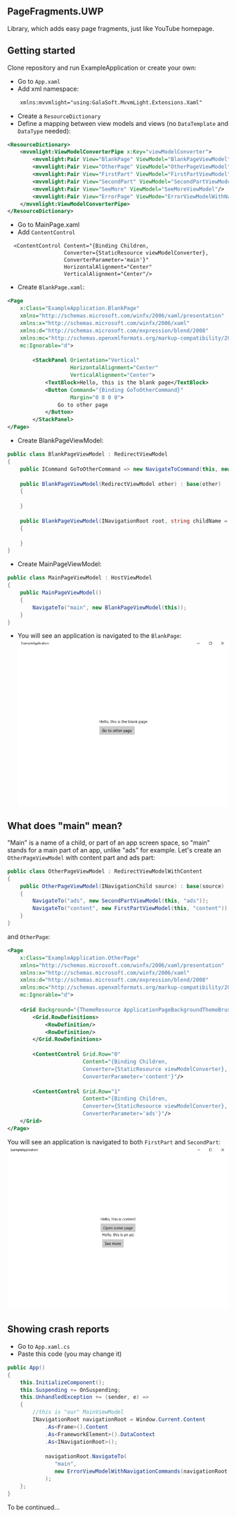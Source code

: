 ## PageFragments.UWP
Library, which adds easy page fragments, just like YouTube homepage.
## Getting started
Clone repository and run ExampleApplication or create your own: 
- Go to `App.xaml`
- Add xml namespace:
```xml
    xmlns:mvvmlight="using:GalaSoft.MvvmLight.Extensions.Xaml"
```
- Create a `ResourceDictionary`
- Define a mapping between view models and views (no `DataTemplate` and `DataType` needed):
```xml
<ResourceDictionary>
    <mvvmlight:ViewModelConverterPipe x:Key="viewModelConverter">
        <mvvmlight:Pair View="BlankPage" ViewModel="BlankPageViewModel"/>
        <mvvmlight:Pair View="OtherPage" ViewModel="OtherPageViewModel"/>
        <mvvmlight:Pair View="FirstPart" ViewModel="FirstPartViewModel"/>
        <mvvmlight:Pair View="SecondPart" ViewModel="SecondPartViewModel"/>
        <mvvmlight:Pair View="SeeMore" ViewModel="SeeMoreViewModel"/>
        <mvvmlight:Pair View="ErrorPage" ViewMode="ErrorViewModelWithNavigationCommands"/>
    </mvvmlight:ViewModelConverterPipe>
</ResourceDictionary>
```
- Go to MainPage.xaml
- Add `ContentControl`
```xaml
  <ContentControl Content="{Binding Children, 
                  Converter={StaticResource viewModelConverter}, 
                  ConverterParameter='main'}"
                  HorizontalAlignment="Center"
                  VerticalAlignment="Center"/>
```
- Create `BlankPage.xaml`:
```xml
<Page
    x:Class="ExampleApplication.BlankPage"
    xmlns="http://schemas.microsoft.com/winfx/2006/xaml/presentation"
    xmlns:x="http://schemas.microsoft.com/winfx/2006/xaml"
    xmlns:d="http://schemas.microsoft.com/expression/blend/2008"
    xmlns:mc="http://schemas.openxmlformats.org/markup-compatibility/2006"
    mc:Ignorable="d">

        <StackPanel Orientation="Vertical" 
                    HorizontalAlignment="Center" 
                    VerticalAlignment="Center">
            <TextBlock>Hello, this is the blank page</TextBlock>
            <Button Command="{Binding GoToOtherCommand}"
                    Margin="0 8 0 0">
                Go to other page
            </Button>
        </StackPanel>
</Page>
```
- Create BlankPageViewModel:
```csharp
public class BlankPageViewModel : RedirectViewModel
{
    public ICommand GoToOtherCommand => new NavigateToCommand(this, new OtherPageViewModel(this));
    
    public BlankPageViewModel(RedirectViewModel other) : base(other)
    {

    }

    public BlankPageViewModel(INavigationRoot root, string childName = "main") : base(root, childName)
    {

    }
}
```
- Create MainPageViewModel:
```csharp
public class MainPageViewModel : HostViewModel
{
    public MainPageViewModel()
    {
        NavigateTo("main", new BlankPageViewModel(this));
    }
}
```
- You will see an application is navigated to the `BlankPage`:
![readme](readme/blank.png)
 ## What does "main" mean?
 "Main" is a name of a child, or part of an app screen space, so "main" stands for a main part of an app, unlike "ads" for example. Let's create an `OtherPageViewModel` with content part and ads part:
```csharp
public class OtherPageViewModel : RedirectViewModelWithContent
{
    public OtherPageViewModel(INavigationChild source) : base(source)
    {
        NavigateTo("ads", new SecondPartViewModel(this, "ads"));
        NavigateTo("content", new FirstPartViewModel(this, "content"));
    }
}
```
and `OtherPage`:
```xml
<Page
    x:Class="ExampleApplication.OtherPage"
    xmlns="http://schemas.microsoft.com/winfx/2006/xaml/presentation"
    xmlns:x="http://schemas.microsoft.com/winfx/2006/xaml"
    xmlns:d="http://schemas.microsoft.com/expression/blend/2008"
    xmlns:mc="http://schemas.openxmlformats.org/markup-compatibility/2006"
    mc:Ignorable="d">

    <Grid Background="{ThemeResource ApplicationPageBackgroundThemeBrush}">
        <Grid.RowDefinitions>
            <RowDefinition/>
            <RowDefinition/>
        </Grid.RowDefinitions>

        <ContentControl Grid.Row="0"
                        Content="{Binding Children, 
                        Converter={StaticResource viewModelConverter}, 
                        ConverterParameter='content'}"/>

        <ContentControl Grid.Row="1"
                        Content="{Binding Children, 
                        Converter={StaticResource viewModelConverter}, 
                        ConverterParameter='ads'}"/>
    </Grid>
</Page>
```
You will see an application is navigated to both `FirstPart` and `SecondPart`:
![readme](readme/other.png)
## Showing crash reports
- Go to `App.xaml.cs`
- Paste this code (you may change it)
```csharp
public App()
{
    this.InitializeComponent();
    this.Suspending += OnSuspending;
    this.UnhandledException += (sender, e) =>
    {
        //this is "our" MainViewModel
        INavigationRoot navigationRoot = Window.Current.Content
            .As<Frame>().Content
            .As<FrameworkElement>().DataContext
            .As<INavigationRoot>();

            navigationRoot.NavigateTo(
               "main",
               new ErrorViewModelWithNavigationCommands(navigationRoot, e.Exception)
            );
    };
}
```
To be continued...
